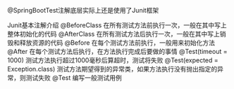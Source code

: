 @SpringBootTest注解底层实际上还是使用了Junit框架
 
Junit基本注解介绍
@BeforeClass 在所有测试方法前执行一次，一般在其中写上整体初始化的代码
@AfterClass 在所有测试方法后执行一次，一般在其中写上销毁和释放资源的代码
@Before 在每个测试方法前执行，一般用来初始化方法
@After 在每个测试方法后执行，在方法执行完成后要做的事情
@Test(timeout = 1000) 测试方法执行超过1000毫秒后算超时，测试将失败
@Test(expected = Exception.class) 测试方法期望得到的异常类，如果方法执行没有抛出指定的异常，则测试失败
@Test 编写一般测试用例
